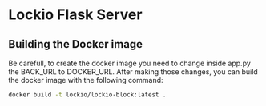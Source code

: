 # Lockio Flask Server

## Building the Docker image
Be carefull, to create the docker image you need to change inside app.py the BACK_URL to DOCKER_URL.
After making those changes, you can build the docker image with the following command:
```bash
docker build -t lockio/lockio-block:latest .